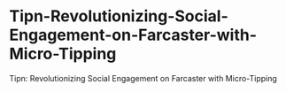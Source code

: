 # Tipn-Revolutionizing-Social-Engagement-on-Farcaster-with-Micro-Tipping
Tipn: Revolutionizing Social Engagement on Farcaster with Micro-Tipping
